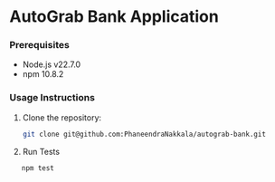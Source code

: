 # AutoGrab Bank Application


### Prerequisites

- Node.js v22.7.0
- npm 10.8.2

### Usage Instructions

1. Clone the repository:
   ```bash
   git clone git@github.com:PhaneendraNakkala/autograb-bank.git
2. Run Tests
```bash
   npm test

